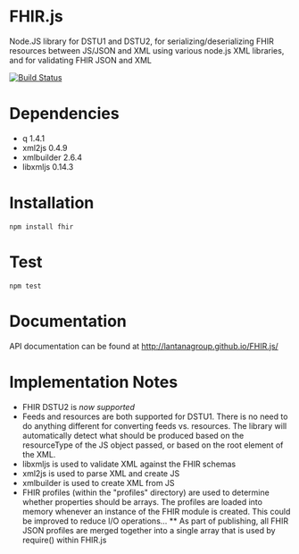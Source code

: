 # FHIR.js
Node.JS library for DSTU1 and DSTU2, for serializing/deserializing FHIR resources between JS/JSON and XML using various node.js XML libraries, and for validating FHIR JSON and XML 

[![Build Status](https://ci.appveyor.com/api/projects/status/nt0h6ufvhdvk7obc/branch/master?svg=true)](https://ci.appveyor.com/project/seanmcilvenna/fhir-js)

# Dependencies
* q 1.4.1
* xml2js 0.4.9
* xmlbuilder 2.6.4
* libxmljs 0.14.3

# Installation
```
npm install fhir
```

# Test
```
npm test
```

# Documentation
API documentation can be found at http://lantanagroup.github.io/FHIR.js/

# Implementation Notes
* FHIR DSTU2 is *now supported*
* Feeds and resources are both supported for DSTU1. There is no need to do anything different for converting feeds vs. resources. The library will automatically detect what should be produced based on the resourceType of the JS object passed, or based on the root element of the XML.
* libxmljs is used to validate XML against the FHIR schemas
* xml2js is used to parse XML and create JS
* xmlbuilder is used to create XML from JS
* FHIR profiles (within the "profiles" directory) are used to determine whether properties should be arrays. The profiles are loaded into memory whenever an instance of the FHIR module is created. This could be improved to reduce I/O operations...
** As part of publishing, all FHIR JSON profiles are merged together into a single array that is used by require() within FHIR.js
